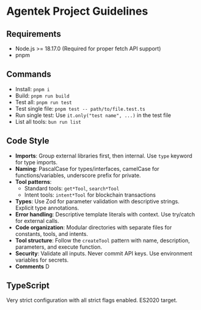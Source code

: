 # Agentek Project Guidelines

## Requirements
- Node.js >= 18.17.0 (Required for proper fetch API support)
- pnpm

## Commands
- Install: `pnpm i`
- Build: `pnpm run build`
- Test all: `pnpm run test`
- Test single file: `pnpm test -- path/to/file.test.ts`
- Run single test: Use `it.only("test name", ...)` in the test file
- List all tools: `bun run list`

## Code Style
- **Imports**: Group external libraries first, then internal. Use `type` keyword for type imports.
- **Naming**: PascalCase for types/interfaces, camelCase for functions/variables, underscore prefix for private.
- **Tool patterns**: 
  - Standard tools: `get*Tool`, `search*Tool`
  - Intent tools: `intent*Tool` for blockchain transactions
- **Types**: Use Zod for parameter validation with descriptive strings. Explicit type annotations.
- **Error handling**: Descriptive template literals with context. Use try/catch for external calls.
- **Code organization**: Modular directories with separate files for constants, tools, and intents.
- **Tool structure**: Follow the `createTool` pattern with name, description, parameters, and execute function.
- **Security**: Validate all inputs. Never commit API keys. Use environment variables for secrets.
- **Comments** D
## TypeScript
Very strict configuration with all strict flags enabled. ES2020 target.